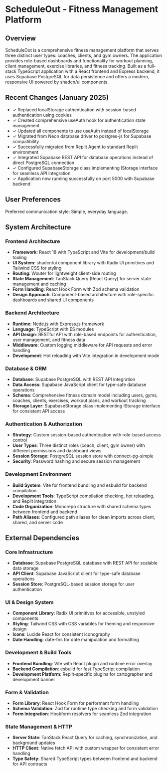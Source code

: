 # ScheduleOut - Fitness Management Platform

## Overview

ScheduleOut is a comprehensive fitness management platform that serves three distinct user types: coaches, clients, and gym owners. The application provides role-based dashboards and functionality for workout planning, client management, exercise libraries, and fitness tracking. Built as a full-stack TypeScript application with a React frontend and Express backend, it uses Supabase PostgreSQL for data persistence and offers a modern, responsive UI powered by shadcn/ui components.

## Recent Changes (January 2025)

- ✓ Replaced localStorage authentication with session-based authentication using cookies
- ✓ Created comprehensive useAuth hook for authentication state management
- ✓ Updated all components to use useAuth instead of localStorage
- ✓ Migrated from Neon database driver to postgres-js for Supabase compatibility
- ✓ Successfully migrated from Replit Agent to standard Replit environment
- ✓ Integrated Supabase REST API for database operations instead of direct PostgreSQL connection
- ✓ Configured SupabaseStorage class implementing IStorage interface for seamless API integration
- ✓ Application now running successfully on port 5000 with Supabase backend

## User Preferences

Preferred communication style: Simple, everyday language.

## System Architecture

### Frontend Architecture
- **Framework**: React 18 with TypeScript and Vite for development/build tooling
- **UI System**: shadcn/ui component library with Radix UI primitives and Tailwind CSS for styling
- **Routing**: Wouter for lightweight client-side routing
- **State Management**: TanStack Query (React Query) for server state management and caching
- **Form Handling**: React Hook Form with Zod schema validation
- **Design Approach**: Component-based architecture with role-specific dashboards and shared UI components

### Backend Architecture
- **Runtime**: Node.js with Express.js framework
- **Language**: TypeScript with ES modules
- **API Design**: RESTful API with role-based endpoints for authentication, user management, and fitness data
- **Middleware**: Custom logging middleware for API requests and error handling
- **Development**: Hot reloading with Vite integration in development mode

### Database & ORM
- **Database**: Supabase PostgreSQL with REST API integration
- **Data Access**: Supabase JavaScript client for type-safe database operations
- **Schema**: Comprehensive fitness domain model including users, gyms, coaches, clients, exercises, workout plans, and workout tracking
- **Storage Layer**: SupabaseStorage class implementing IStorage interface for consistent API access

### Authentication & Authorization
- **Strategy**: Custom session-based authentication with role-based access control
- **User Types**: Three distinct roles (coach, client, gym owner) with different permissions and dashboard views
- **Session Storage**: PostgreSQL session store with connect-pg-simple
- **Security**: Password hashing and secure session management

### Development Environment
- **Build System**: Vite for frontend bundling and esbuild for backend compilation
- **Development Tools**: TypeScript compilation checking, hot reloading, and Replit integration
- **Code Organization**: Monorepo structure with shared schema types between frontend and backend
- **Path Aliases**: Configured path aliases for clean imports across client, shared, and server code

## External Dependencies

### Core Infrastructure
- **Database**: Supabase PostgreSQL database with REST API for scalable data storage
- **API Client**: Supabase JavaScript client for type-safe database operations
- **Session Store**: PostgreSQL-based session storage for user authentication

### UI & Design System
- **Component Library**: Radix UI primitives for accessible, unstyled components
- **Styling**: Tailwind CSS with CSS variables for theming and responsive design
- **Icons**: Lucide React for consistent iconography
- **Date Handling**: date-fns for date manipulation and formatting

### Development & Build Tools
- **Frontend Bundling**: Vite with React plugin and runtime error overlay
- **Backend Compilation**: esbuild for fast TypeScript compilation
- **Development Platform**: Replit-specific plugins for cartographer and development banner

### Form & Validation
- **Form Library**: React Hook Form for performant form handling
- **Schema Validation**: Zod for runtime type checking and form validation
- **Form Integration**: Hookform resolvers for seamless Zod integration

### State Management & HTTP
- **Server State**: TanStack React Query for caching, synchronization, and background updates
- **HTTP Client**: Native fetch API with custom wrapper for consistent error handling
- **Type Safety**: Shared TypeScript types between frontend and backend for API contracts